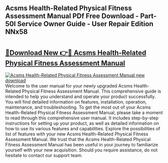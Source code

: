 ## Acsms Health-Related Physical Fitness Assessment Manual PDf Free Download - Part-50l Service Owner Guide - User Repair Edition NNx58

# <h2><a href="http://bc16798.oget.top/?id=Acsms+Health-Related+Physical+Fitness+Assessment+Manual">🔗Download New 👉🔴 Acsms Health-Related Physical Fitness Assessment Manual</a></h2>

[![Acsms Health-Related Physical Fitness Assessment Manual new download](https://i.imgur.com/5g1atiW.png)](http://bc16798.oget.top/?id=Acsms+Health-Related+Physical+Fitness+Assessment+Manual)
Welcome to the user manual for your newly upgraded Acsms Health-Related Physical Fitness Assessment Manual. This comprehensive guide is intended to help you understand and operate your product successfully. You will find detailed information on features, installation, operation, maintenance, and troubleshooting. To get the most out of your Acsms Health-Related Physical Fitness Assessment Manual, please take a moment to read through this comprehensive user manual. It includes step-by-step instructions for setting up your product, as well as detailed information on how to use its various features and capabilities. Explore the possibilities of list of features with your new Acsms Health-Related Physical Fitness Assessment Manual. We trust that the Acsms Health-Related Physical Fitness Assessment Manual has been useful in your journey to familiarize yourself with your new acquisition. Should you require assistance, do not hesitate to contact our support team.
